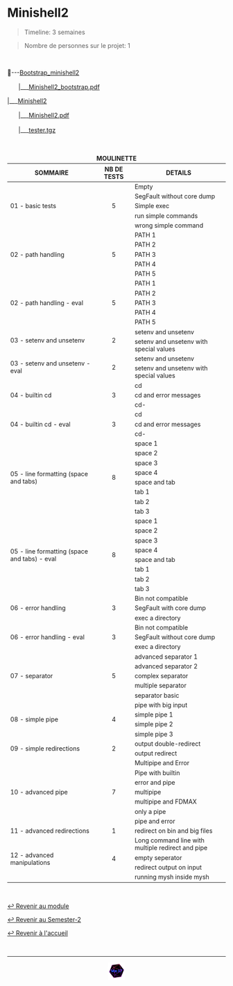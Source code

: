 # Minishell2

> Timeline: 3 semaines

> Nombre de personnes sur le projet: 1

<br>

📂---[Bootstrap_minishell2](https://github.com/Studio-17/Epitech-Subjects/tree/main/Semester-2/B-PSU-200/Minishell2/Bootstrap_minishell2)

ㅤㅤ|\_\_\_[Minishell2_bootstrap.pdf](https://github.com/Studio-17/Epitech-Subjects/blob/main/Semester-2/B-PSU-200/Minishell2/Bootstrap_minishell2/Minishell2_bootstrap.pdf)

|\_\_\_[Minishell2](https://github.com/Studio-17/Epitech-Subjects/tree/main/Semester-2/B-PSU-200/Minishell2/Minishell2)

ㅤㅤ|\_\_\_[Minishell2.pdf](https://github.com/Studio-17/Epitech-Subjects/blob/main/Semester-2/B-PSU-200/Minishell2/Minishell2/Minishell2.pdf)

ㅤㅤ|\_\_\_[tester.tgz](https://github.com/Studio-17/Epitech-Subjects/blob/main/Semester-2/B-PSU-200/Minishell2/Minishell2/tester.tgz)


<br>


<table align="center">
    <thead>
        <tr>
            <td colspan="3" align="center"><strong>MOULINETTE</strong></td>
        </tr>
        <tr>
            <th>SOMMAIRE</th>
            <th>NB DE TESTS</th>
            <th>DETAILS</th>
        </tr>
    </thead>
    <tbody>
        <tr>
            <td rowspan="5">01 - basic tests</td>
            <td rowspan="5" style="text-align: center;">5</td>
            <td>Empty</td>
        </tr>
    		<tr>
			<td>SegFault without core dump</td>
		</tr>
		<tr>
			<td>Simple exec</td>
		</tr>
		<tr>
			<td>run simple commands</td>
		</tr>
		<tr>
			<td>wrong simple command</td>
		</tr>
        <tr>
            <td rowspan="5">02 - path handling</td>
            <td rowspan="5" style="text-align: center;">5</td>
            <td>PATH 1</td>
        </tr>
    		<tr>
			<td>PATH 2</td>
		</tr>
		<tr>
			<td>PATH 3</td>
		</tr>
		<tr>
			<td>PATH 4</td>
		</tr>
		<tr>
			<td>PATH 5</td>
		</tr>
        <tr>
            <td rowspan="5">02 - path handling - eval</td>
            <td rowspan="5" style="text-align: center;">5</td>
            <td>PATH 1</td>
        </tr>
    		<tr>
			<td>PATH 2</td>
		</tr>
		<tr>
			<td>PATH 3</td>
		</tr>
		<tr>
			<td>PATH 4</td>
		</tr>
		<tr>
			<td>PATH 5</td>
		</tr>
        <tr>
            <td rowspan="2">03 - setenv and unsetenv</td>
            <td rowspan="2" style="text-align: center;">2</td>
            <td>setenv and unsetenv</td>
        </tr>
    		<tr>
			<td>setenv and unsetenv with special values</td>
		</tr>
        <tr>
            <td rowspan="2">03 - setenv and unsetenv - eval</td>
            <td rowspan="2" style="text-align: center;">2</td>
            <td>setenv and unsetenv</td>
        </tr>
    		<tr>
			<td>setenv and unsetenv with special values</td>
		</tr>
        <tr>
            <td rowspan="3">04 - builtin cd</td>
            <td rowspan="3" style="text-align: center;">3</td>
            <td>cd</td>
        </tr>
    		<tr>
			<td>cd and error messages</td>
		</tr>
		<tr>
			<td>cd-</td>
		</tr>
        <tr>
            <td rowspan="3">04 - builtin cd - eval</td>
            <td rowspan="3" style="text-align: center;">3</td>
            <td>cd</td>
        </tr>
    		<tr>
			<td>cd and error messages</td>
		</tr>
		<tr>
			<td>cd-</td>
		</tr>
        <tr>
            <td rowspan="8">05 - line formatting (space and tabs)</td>
            <td rowspan="8" style="text-align: center;">8</td>
            <td>space 1</td>
        </tr>
    		<tr>
			<td>space 2</td>
		</tr>
		<tr>
			<td>space 3</td>
		</tr>
		<tr>
			<td>space 4</td>
		</tr>
		<tr>
			<td>space and tab</td>
		</tr>
		<tr>
			<td>tab 1</td>
		</tr>
		<tr>
			<td>tab 2</td>
		</tr>
		<tr>
			<td>tab 3</td>
		</tr>
        <tr>
            <td rowspan="8">05 - line formatting (space and tabs) - eval</td>
            <td rowspan="8" style="text-align: center;">8</td>
            <td>space 1</td>
        </tr>
    		<tr>
			<td>space 2</td>
		</tr>
		<tr>
			<td>space 3</td>
		</tr>
		<tr>
			<td>space 4</td>
		</tr>
		<tr>
			<td>space and tab</td>
		</tr>
		<tr>
			<td>tab 1</td>
		</tr>
		<tr>
			<td>tab 2</td>
		</tr>
		<tr>
			<td>tab 3</td>
		</tr>
        <tr>
            <td rowspan="3">06 - error handling</td>
            <td rowspan="3" style="text-align: center;">3</td>
            <td>Bin not compatible</td>
        </tr>
    		<tr>
			<td>SegFault with core dump</td>
		</tr>
		<tr>
			<td>exec a directory</td>
		</tr>
        <tr>
            <td rowspan="3">06 - error handling - eval</td>
            <td rowspan="3" style="text-align: center;">3</td>
            <td>Bin not compatible</td>
        </tr>
    		<tr>
			<td>SegFault without core dump</td>
		</tr>
		<tr>
			<td>exec a directory</td>
		</tr>
        <tr>
            <td rowspan="5">07 - separator</td>
            <td rowspan="5" style="text-align: center;">5</td>
            <td>advanced separator 1</td>
        </tr>
    		<tr>
			<td>advanced separator 2</td>
		</tr>
		<tr>
			<td>complex separator</td>
		</tr>
		<tr>
			<td>multiple separator</td>
		</tr>
		<tr>
			<td>separator basic</td>
		</tr>
        <tr>
            <td rowspan="4">08 - simple pipe</td>
            <td rowspan="4" style="text-align: center;">4</td>
            <td>pipe with big input</td>
        </tr>
    		<tr>
			<td>simple pipe 1</td>
		</tr>
		<tr>
			<td>simple pipe 2</td>
		</tr>
		<tr>
			<td>simple pipe 3</td>
		</tr>
        <tr>
            <td rowspan="2">09 - simple redirections</td>
            <td rowspan="2" style="text-align: center;">2</td>
            <td>output double-redirect</td>
        </tr>
    		<tr>
			<td>output redirect</td>
		</tr>
        <tr>
            <td rowspan="7">10 - advanced pipe</td>
            <td rowspan="7" style="text-align: center;">7</td>
            <td>Multipipe and Error</td>
        </tr>
    		<tr>
			<td>Pipe with builtin</td>
		</tr>
		<tr>
			<td>error and pipe</td>
		</tr>
		<tr>
			<td>multipipe</td>
		</tr>
		<tr>
			<td>multipipe and FDMAX</td>
		</tr>
		<tr>
			<td>only a pipe</td>
		</tr>
		<tr>
			<td>pipe and error</td>
		</tr>
        <tr>
            <td rowspan="1">11 - advanced redirections</td>
            <td rowspan="1" style="text-align: center;">1</td>
            <td>redirect on bin and big files</td>
        </tr>
        <tr>
            <td rowspan="4">12 - advanced manipulations</td>
            <td rowspan="4" style="text-align: center;">4</td>
            <td>Long command line with multiple redirect and pipe</td>
        </tr>
    		<tr>
			<td>empty seperator</td>
		</tr>
		<tr>
			<td>redirect output on input</td>
		</tr>
		<tr>
			<td>running mysh inside mysh</td>
		</tr>
	</tbody>
</table>

<br>

[↩️ Revenir au module](https://github.com/Studio-17/Epitech-Subjects/blob/main/Semester-2/B-PSU-200)

[↩️ Revenir au Semester-2](https://github.com/Studio-17/Epitech-Subjects/blob/main/Semester-2)

[↩️ Revenir à l'accueil](https://github.com/Studio-17/Epitech-Subjects/)

<br>

---

<div align="center">

<a href="https://github.com/Studio-17" target="_blank"><img src="../../../assets/voc17.gif" width="40"></a>

</div>